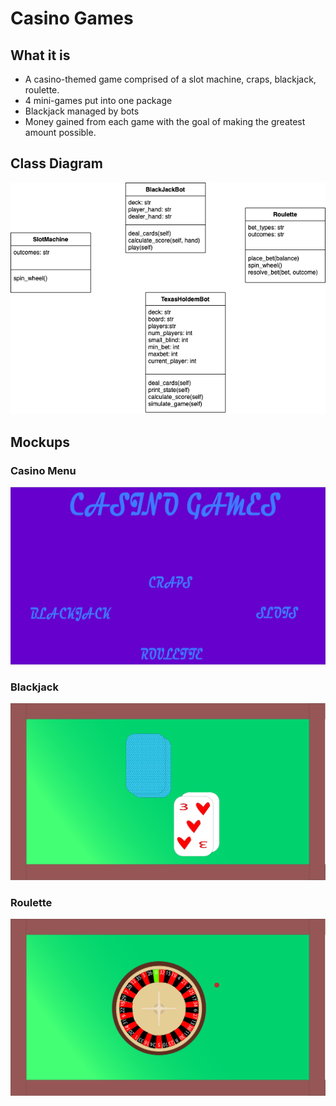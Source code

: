 # Casino Games

## What it is

* A casino-themed game comprised of a slot machine, craps, blackjack, roulette.
* 4 mini-games put into one package
* Blackjack managed by bots
* Money gained from each game with the goal of making the greatest amount possible.

## Class Diagram

![Diagram](https://github.com/SlySlinky/Games/blob/main/images/ClassDiagramCasino.png?raw=true)

## Mockups

### Casino Menu

![Casino Menu](https://github.com/SlySlinky/Games/blob/main/images/CasinoMenu.png?raw=true)

### Blackjack

![Blackjack](https://github.com/SlySlinky/Games/blob/main/images/Blackjack.png?raw=true)

### Roulette

![Roulette](https://github.com/SlySlinky/Games/blob/main/images/Roulette.png?raw=true)
